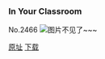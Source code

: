### In Your Classroom
No.2466
![图片不见了~~~](https://imgs.xkcd.com/comics/in_your_classroom.png)

[原址](https://xkcd.com//2466) [下载](https://imgs.xkcd.com/comics/in_your_classroom.png)


